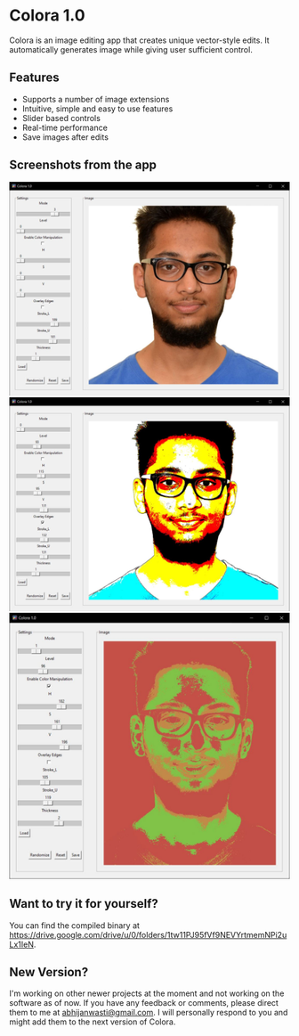 # Colora 1.0
Colora is an image editing app that creates unique vector-style edits. It automatically generates image while giving user sufficient control.

## Features
- Supports a number of image extensions
- Intuitive, simple and easy to use features
- Slider based controls
- Real-time performance
- Save images after edits

## Screenshots from the app
![gui](screenshots/gui-1.JPG)
![gui](screenshots/gui-2.JPG)
![gui](screenshots/gui-3.JPG)

## Want to try it for yourself?
You can find the compiled binary at https://drive.google.com/drive/u/0/folders/1tw11PJ95fVf9NEVYrtmemNPi2uLx1IeN. 

## New Version?
I'm working on other newer projects at the moment and not working on the software as of now. If you have any feedback or comments, please direct them to me at abhijanwasti@gmail.com. I will personally respond to you and might add them to the next version of Colora.
